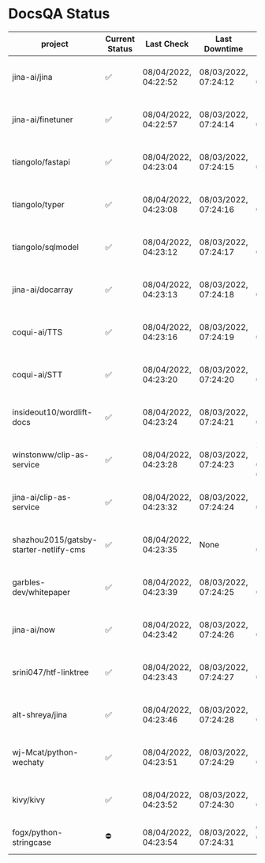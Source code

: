 # DocsQA Status

|               project                |Current Status|     Last Check     |   Last Downtime    |              % Uptime              |
|--------------------------------------|--------------|--------------------|--------------------|------------------------------------|
|jina-ai/jina                          |✅            |08/04/2022, 04:22:52|08/03/2022, 07:24:12|126.780 (since 07/29/2022, 16:38:18)|
|jina-ai/finetuner                     |✅            |08/04/2022, 04:22:57|08/03/2022, 07:24:14|126.789 (since 07/29/2022, 16:38:18)|
|tiangolo/fastapi                      |✅            |08/04/2022, 04:23:04|08/03/2022, 07:24:15|126.799 (since 07/29/2022, 16:38:18)|
|tiangolo/typer                        |✅            |08/04/2022, 04:23:08|08/03/2022, 07:24:16|126.804 (since 07/29/2022, 16:38:18)|
|tiangolo/sqlmodel                     |✅            |08/04/2022, 04:23:12|08/03/2022, 07:24:17|126.806 (since 07/29/2022, 16:38:18)|
|jina-ai/docarray                      |✅            |08/04/2022, 04:23:13|08/03/2022, 07:24:18|126.805 (since 07/29/2022, 16:38:18)|
|coqui-ai/TTS                          |✅            |08/04/2022, 04:23:16|08/03/2022, 07:24:19|126.807 (since 07/29/2022, 16:38:18)|
|coqui-ai/STT                          |✅            |08/04/2022, 04:23:20|08/03/2022, 07:24:20|126.812 (since 07/29/2022, 16:38:18)|
|insideout10/wordlift-docs             |✅            |08/04/2022, 04:23:24|08/03/2022, 07:24:21|126.817 (since 07/29/2022, 16:38:18)|
|winstonww/clip-as-service             |✅            |08/04/2022, 04:23:28|08/03/2022, 07:24:23|284.324 (since 08/01/2022, 02:40:51)|
|jina-ai/clip-as-service               |✅            |08/04/2022, 04:23:32|08/03/2022, 07:24:24|126.823 (since 07/29/2022, 16:38:18)|
|shazhou2015/gatsby-starter-netlify-cms|✅            |08/04/2022, 04:23:35|None                |100.000 (since 08/03/2022, 10:30:18)|
|garbles-dev/whitepaper                |✅            |08/04/2022, 04:23:39|08/03/2022, 07:24:25|126.827 (since 07/29/2022, 16:38:18)|
|jina-ai/now                           |✅            |08/04/2022, 04:23:42|08/03/2022, 07:24:26|126.829 (since 07/29/2022, 16:38:18)|
|srini047/htf-linktree                 |✅            |08/04/2022, 04:23:43|08/03/2022, 07:24:27|131.847 (since 07/31/2022, 18:29:28)|
|alt-shreya/jina                       |✅            |08/04/2022, 04:23:46|08/03/2022, 07:24:28|126.833 (since 07/29/2022, 16:38:18)|
|wj-Mcat/python-wechaty                |✅            |08/04/2022, 04:23:51|08/03/2022, 07:24:29|126.838 (since 07/29/2022, 16:38:18)|
|kivy/kivy                             |✅            |08/04/2022, 04:23:52|08/03/2022, 07:24:30|126.837 (since 07/29/2022, 16:38:18)|
|fogx/python-stringcase                |⛔️           |08/04/2022, 04:23:54|08/03/2022, 07:24:31|0.000 (since 08/01/2022, 12:54:44)  |
